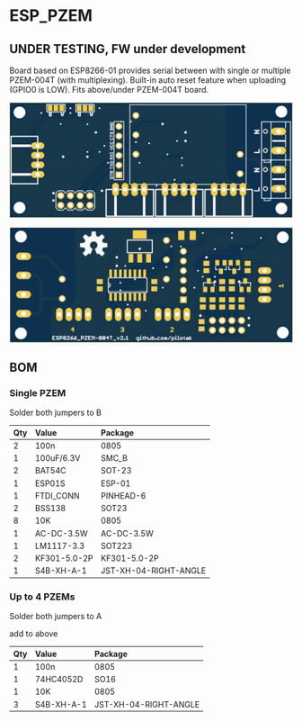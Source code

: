 # ESP_PZEM
## UNDER TESTING, FW under development
Board based on ESP8266-01 provides serial between with single or multiple PZEM-004T (with multiplexing). Built-in auto reset feature when uploading (GPIO0 is LOW). Fits above/under PZEM-004T board.

![top](ESP_PZEM_v2.1_Combined_Top.png)

![bottom](ESP_PZEM_v2.1_Combined_Bottom.png)

## BOM
### Single PZEM
Solder both jumpers to B

Qty | Value |Package
---|:---|:---
2 | 100n | 0805
1 | 100uF/6.3V | SMC_B
2 | BAT54C | SOT-23
1 | ESP01S | ESP-01
1 | FTDI_CONN | PINHEAD-6 
2 | BSS138 | SOT23
8 | 10K | 0805
1 | AC-DC-3.5W | AC-DC-3.5W
1 | LM1117-3.3 | SOT223
2 | KF301-5.0-2P | KF301-5.0-2P
1 | S4B-XH-A-1 | JST-XH-04-RIGHT-ANGLE

### Up to 4 PZEMs
Solder both jumpers to A

add to above

Qty | Value |Package
---|:---|:---
1 | 100n | 0805
1 | 74HC4052D | SO16
1 | 10K | 0805
3 | S4B-XH-A-1 | JST-XH-04-RIGHT-ANGLE